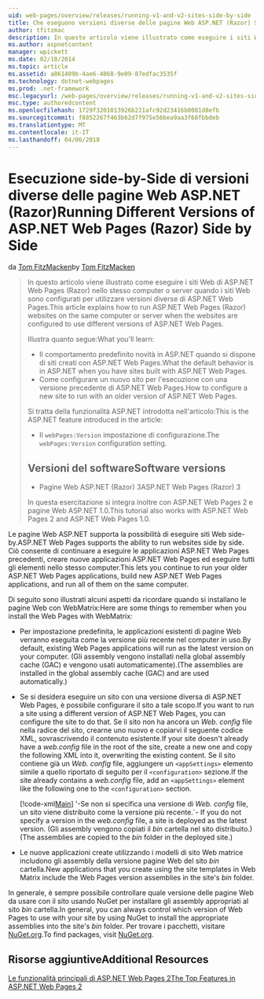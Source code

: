 ```yaml
---
uid: web-pages/overview/releases/running-v1-and-v2-sites-side-by-side
title: Che eseguono versioni diverse delle pagine Web ASP.NET (Razor) Side-by | Documenti Microsoft
author: tfitzmac
description: In questo articolo viene illustrato come eseguire i siti Web di ASP.NET Web Pages (Razor) nello stesso computer o server quando i siti Web sono configurati per utilizzare versioni diverse...
ms.author: aspnetcontent
manager: wpickett
ms.date: 02/10/2014
ms.topic: article
ms.assetid: a861409b-4ae6-4868-9e09-87edfac3535f
ms.technology: dotnet-webpages
ms.prod: .net-framework
msc.legacyurl: /web-pages/overview/releases/running-v1-and-v2-sites-side-by-side
msc.type: authoredcontent
ms.openlocfilehash: 1729f3201013926b221afc92d23416b0081d8efb
ms.sourcegitcommit: f8852267f463b62d7f975e56bea9aa3f68fbbdeb
ms.translationtype: MT
ms.contentlocale: it-IT
ms.lasthandoff: 04/06/2018
---
```

<a name="running-different-versions-of-aspnet-web-pages-razor-side-by-side"></a><span data-ttu-id="712ee-103">Esecuzione side-by-Side di versioni diverse delle pagine Web ASP.NET (Razor)</span><span class="sxs-lookup"><span data-stu-id="712ee-103">Running Different Versions of ASP.NET Web Pages (Razor) Side by Side</span></span>
====================
<span data-ttu-id="712ee-104">da [Tom FitzMacken](https://github.com/tfitzmac)</span><span class="sxs-lookup"><span data-stu-id="712ee-104">by [Tom FitzMacken](https://github.com/tfitzmac)</span></span>

> <span data-ttu-id="712ee-105">In questo articolo viene illustrato come eseguire i siti Web di ASP.NET Web Pages (Razor) nello stesso computer o server quando i siti Web sono configurati per utilizzare versioni diverse di ASP.NET Web Pages.</span><span class="sxs-lookup"><span data-stu-id="712ee-105">This article explains how to run ASP.NET Web Pages (Razor) websites on the same computer or server when the websites are configured to use different versions of ASP.NET Web Pages.</span></span>
> 
> <span data-ttu-id="712ee-106">Illustra quanto segue:</span><span class="sxs-lookup"><span data-stu-id="712ee-106">What you'll learn:</span></span>
> 
> - <span data-ttu-id="712ee-107">Il comportamento predefinito novità in ASP.NET quando si dispone di siti creati con ASP.NET Web Pages.</span><span class="sxs-lookup"><span data-stu-id="712ee-107">What the default behavior is in ASP.NET when you have sites built with ASP.NET Web Pages.</span></span>
> - <span data-ttu-id="712ee-108">Come configurare un nuovo sito per l'esecuzione con una versione precedente di ASP.NET Web Pages.</span><span class="sxs-lookup"><span data-stu-id="712ee-108">How to configure a new site to run with an older version of ASP.NET Web Pages.</span></span>
>   
> 
> <span data-ttu-id="712ee-109">Si tratta della funzionalità ASP.NET introdotta nell'articolo:</span><span class="sxs-lookup"><span data-stu-id="712ee-109">This is the ASP.NET feature introduced in the article:</span></span>
> 
> - <span data-ttu-id="712ee-110">Il `webPages:Version` impostazione di configurazione.</span><span class="sxs-lookup"><span data-stu-id="712ee-110">The `webPages:Version` configuration setting.</span></span>
>   
> 
> ## <a name="software-versions"></a><span data-ttu-id="712ee-111">Versioni del software</span><span class="sxs-lookup"><span data-stu-id="712ee-111">Software versions</span></span>
> 
> 
> - <span data-ttu-id="712ee-112">Pagine Web ASP.NET (Razor) 3</span><span class="sxs-lookup"><span data-stu-id="712ee-112">ASP.NET Web Pages (Razor) 3</span></span>
>   
> 
> <span data-ttu-id="712ee-113">In questa esercitazione si integra inoltre con ASP.NET Web Pages 2 e pagine Web ASP.NET 1.0.</span><span class="sxs-lookup"><span data-stu-id="712ee-113">This tutorial also works with ASP.NET Web Pages 2 and ASP.NET Web Pages 1.0.</span></span>


<span data-ttu-id="712ee-114">Le pagine Web ASP.NET supporta la possibilità di eseguire siti Web side-by.</span><span class="sxs-lookup"><span data-stu-id="712ee-114">ASP.NET Web Pages supports the ability to run websites side by side.</span></span> <span data-ttu-id="712ee-115">Ciò consente di continuare a eseguire le applicazioni ASP.NET Web Pages precedenti, creare nuove applicazioni ASP.NET Web Pages ed eseguire tutti gli elementi nello stesso computer.</span><span class="sxs-lookup"><span data-stu-id="712ee-115">This lets you continue to run your older ASP.NET Web Pages applications, build new ASP.NET Web Pages applications, and run all of them on the same computer.</span></span>

<span data-ttu-id="712ee-116">Di seguito sono illustrati alcuni aspetti da ricordare quando si installano le pagine Web con WebMatrix:</span><span class="sxs-lookup"><span data-stu-id="712ee-116">Here are some things to remember when you install the Web Pages with WebMatrix:</span></span>

- <span data-ttu-id="712ee-117">Per impostazione predefinita, le applicazioni esistenti di pagine Web verranno eseguita come la versione più recente nel computer in uso.</span><span class="sxs-lookup"><span data-stu-id="712ee-117">By default, existing Web Pages applications will run as the latest version on your computer.</span></span> <span data-ttu-id="712ee-118">(Gli assembly vengono installati nella global assembly cache (GAC) e vengono usati automaticamente).</span><span class="sxs-lookup"><span data-stu-id="712ee-118">(The assemblies are installed in the global assembly cache (GAC) and are used automatically.)</span></span>
- <span data-ttu-id="712ee-119">Se si desidera eseguire un sito con una versione diversa di ASP.NET Web Pages, è possibile configurare il sito a tale scopo.</span><span class="sxs-lookup"><span data-stu-id="712ee-119">If you want to run a site using a different version of ASP.NET Web Pages, you can configure the site to do that.</span></span> <span data-ttu-id="712ee-120">Se il sito non ha ancora un *Web. config* file nella radice del sito, crearne uno nuovo e copiarvi il seguente codice XML, sovrascrivendo il contenuto esistente.</span><span class="sxs-lookup"><span data-stu-id="712ee-120">If your site doesn't already have a *web.config* file in the root of the site, create a new one and copy the following XML into it, overwriting the existing content.</span></span> <span data-ttu-id="712ee-121">Se il sito contiene già un *Web. config* file, aggiungere un `<appSettings>` elemento simile a quello riportato di seguito per il `<configuration>` sezione.</span><span class="sxs-lookup"><span data-stu-id="712ee-121">If the site already contains a *web.config* file, add an `<appSettings>` element like the following one to the `<configuration>` section.</span></span>

    [!code-xml[Main](running-v1-and-v2-sites-side-by-side/samples/sample1.xml)]
  <span data-ttu-id="712ee-122">'-Se non si specifica una versione di *Web. config* file, un sito viene distribuito come la versione più recente.</span><span class="sxs-lookup"><span data-stu-id="712ee-122">\`- If you do not specify a version in the *web.config* file, a site is deployed as the latest version.</span></span> <span data-ttu-id="712ee-123">(Gli assembly vengono copiati il *bin* cartella nel sito distribuito.)</span><span class="sxs-lookup"><span data-stu-id="712ee-123">(The assemblies are copied to the *bin* folder in the deployed site.)</span></span>
- <span data-ttu-id="712ee-124">Le nuove applicazioni create utilizzando i modelli di sito Web matrice includono gli assembly della versione pagine Web del sito *bin* cartella.</span><span class="sxs-lookup"><span data-stu-id="712ee-124">New applications that you create using the site templates in Web Matrix include the Web Pages version assemblies in the site's *bin* folder.</span></span>

<span data-ttu-id="712ee-125">In generale, è sempre possibile controllare quale versione delle pagine Web da usare con il sito usando NuGet per installare gli assembly appropriati al sito *bin* cartella.</span><span class="sxs-lookup"><span data-stu-id="712ee-125">In general, you can always control which version of Web Pages to use with your site by using NuGet to install the appropriate assemblies into the site's *bin* folder.</span></span> <span data-ttu-id="712ee-126">Per trovare i pacchetti, visitare [NuGet.org](http://NuGet.org).</span><span class="sxs-lookup"><span data-stu-id="712ee-126">To find packages, visit [NuGet.org](http://NuGet.org).</span></span>

## <a name="additional-resources"></a><span data-ttu-id="712ee-127">Risorse aggiuntive</span><span class="sxs-lookup"><span data-stu-id="712ee-127">Additional Resources</span></span>

[<span data-ttu-id="712ee-128">Le funzionalità principali di ASP.NET Web Pages 2</span><span class="sxs-lookup"><span data-stu-id="712ee-128">The Top Features in ASP.NET Web Pages 2</span></span>](top-features-in-web-pages-2.md)
